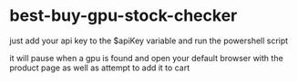 # best-buy-gpu-stock-checker
just add your api key to the $apiKey variable and run the powershell script

it will pause when a gpu is found and open your default browser with the product page as well as attempt to add it to cart
